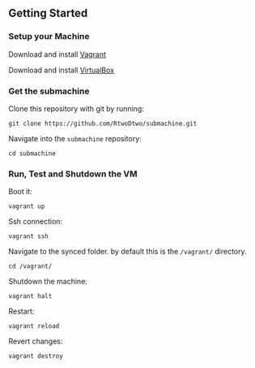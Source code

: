 ## Getting Started

### Setup your Machine
Download and install [Vagrant](http://downloads.vagrantup.com/)  
  
Download and install [VirtualBox](https://www.virtualbox.org/wiki/Downloads)    

### Get the submachine  
Clone this repository with git by running:

    git clone https://github.com/RtwoDtwo/submachine.git

Navigate into the ```submachine``` repository:

    cd submachine

### Run, Test and Shutdown the VM
Boot it:

    vagrant up

Ssh connection:

    vagrant ssh

Navigate to the synced folder. by default this is the ```/vagrant/``` directory.

    cd /vagrant/

Shutdown the machine:

    vagrant halt

Restart:

    vagrant reload

Revert changes:

    vagrant destroy
